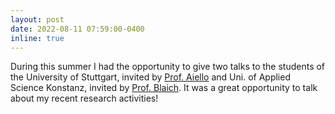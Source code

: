 ```yaml
---
layout: post
date: 2022-08-11 07:59:00-0400
inline: true
---
```



During this summer I had the opportunity to give two talks to the students of the University of Stuttgart, invited by <a href="https://www.iaas.uni-stuttgart.de/en/institute/team/Aiello-00001/" target="blank"> Prof. Aiello</a> and Uni. of Applied Science Konstanz, invited by <a href="https://www.htwg-konstanz.de/hochschule/fakultaeten/informatik/orga/professoren/blaich" target="blank"> Prof. Blaich</a>. It was a great opportunity to talk about my recent research activities! 